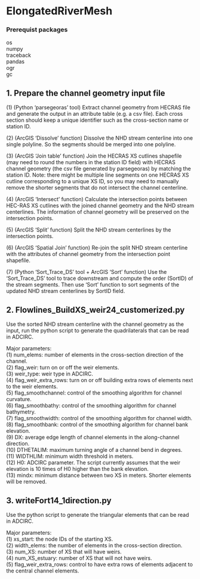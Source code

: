 # ElongatedRiverMesh  
### Prerequist packages  
os\
numpy\
traceback\
pandas\
ogr\
gc

## 1. Prepare the channel geometry input file
(1) (Python ‘parsegeoras’ tool) Extract channel geometry from HECRAS file and generate the output in an attribute table (e.g. a csv file). Each cross section should keep a unique identifier such as the cross-section name or station ID.  

(2) (ArcGIS ‘Dissolve’ function) Dissolve the NHD stream centerline into one single polyline. So the segments should be merged into one polyline.  

(3) (ArcGIS ‘Join table’ function) Join the HECRAS XS cutlines shapefile (may need to round the numbers in the station ID field) with HECRAS channel geometry (the csv file generated by parsegeoras) by matching the station ID. Note: there might be multiple line segments on one HECRAS XS cutline corresponding to a unique XS ID, so you may need to manually remove the shorter segments that do not intersect the channel centerline.  

(4) (ArcGIS ‘Intersect’ function) Calculate the intersection points between HEC-RAS XS cutlines with the joined channel geometry and the NHD stream centerlines. The information of channel geometry will be preserved on the intersection points.

(5) (ArcGIS ‘Split’ function) Split the NHD stream centerlines by the intersection points.

(6) (ArcGIS ‘Spatial Join’ function) Re-join the split NHD stream centerline with the attributes of channel geometry from the intersection point shapefile.

(7) (Python ‘Sort_Trace_DS’ tool + ArcGIS ‘Sort’ function) Use the ‘Sort_Trace_DS’ tool to trace downstream and compute the order (SortID) of the stream segments. Then use ‘Sort’ function to sort segments of the updated NHD stream centerlines by SortID field.

## 2. Flowlines_BuildXS_weir24_customerized.py  
Use the sorted NHD stream centerline with the channel geometry as the input, run the python script to generate the quadrilaterals that can be read in ADCIRC.

Major parameters:  
(1) num_elems: number of elements in the cross-section direction of the channel.  
(2) flag_weir: turn on or off the weir elements.  
(3) weir_type: weir type in ADCIRC.  
(4) flag_weir_extra_rows: turn on or off building extra rows of elements next to the weir elements.  
(5) flag_smoothchannel: control of the smoothing algorithm for channel curvature.  
(6) flag_smoothbathy: control of the smoothing algorithm for channel bathymetry.  
(7) flag_smoothwidth: control of the smoothing algorithm for channel width.  
(8) flag_smoothbank: control of the smoothing algorithm for channel bank elevation.  
(9) DX: average edge length of channel elements in the along-channel direction.  
(10) DTHETALIM: maximum turning angle of a channel bend in degrees.  
(11) WIDTHLIM: minimum width threshold in meters.  
(12) H0: ADCIRC parameter. The script currently assumes that the weir elevation is 10 times of H0 higher than the bank elevation.  
(13) mindx: minimum distance between two XS in meters. Shorter elements will be removed.  

## 3. writeFort14_1direction.py  
Use the python script to generate the triangular elements that can be read in ADCIRC.  

Major parameters:  
(1) xs_start: the node IDs of the starting XS.  
(2) width_elems: the number of elements in the cross-section direction.  
(3) num_XS: number of XS that will have weirs.  
(4) num_XS_estuary: number of XS that will not have weirs.  
(5) flag_weir_extra_rows: control to have extra rows of elements adjacent to the central channel elements.  
